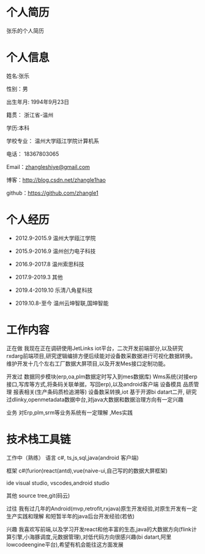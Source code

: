 # 个人简历
张乐的个人简历
# 个人信息
姓名:张乐

性别：男

出生年月: 1994年9月23日

籍贯： 浙江省-温州

学历:本科

学校专业： 温州大学瓯江学院计算机系

电话： 18367803065

Email：zhangleshiye@gmail.com

博客：http://blog.csdn.net/zhangle1hao

github：https://github.com/zhangle1

# 个人经历

* 2012.9-2015.9 温州大学瓯江学院

* 2015.9-2016.9 温州创力电子科技

* 2016.9-2017.8 温州索思科技

* 2017.9-2019.3 其他

* 2019.4-2019.10 乐清八角星科技

* 2019.10.8-至今 温州云坤智联,国坤智能

# 工作内容
正在做
我现在正在调研使用JetLinks iot平台，二次开发前端部分,以及研究rxdarg前端项目,研究逻辑编排方便后续能对设备数采数据进行可视化数据转换。
维护开发十几个左右工厂数据大屏项目,以及开发Mes接口定制功能。

开发过
数据同步模块(erp,oa,plm数据定时写入到mes数据库)
Wms系统(对接erp接口,写库等方式,将条码关联单据，写回erp),以及android客户端
设备模具
品质管理
报表相关(生产条码质检追溯等)
设备数采转换,iot
基于开源bi datart二开,
研究过dlinky,openmetadata数据中台,对java大数据和数据治理方向有一定兴趣

业务
对Erp,plm,srm等业务系统有一定理解 ,Mes实践

# 技术栈工具链
工作中（熟练）
语言
c#, ts,js,sql,java(android 客户端)

框架 
c#(furion)react(antd),vue(naive-ui,自己写的的数据大屏框架)

ide
visual studio, vscodes,android studio

其他
source tree,git(码云)

过往
我有过几年的Android(mvp,retrofit,rxjava)原生开发经验,对原生开发有一定生产实践和理解
和短暂半年的java后台开发经验(若依)

兴趣
我喜欢写前端,以及学习开发react和他丰富的生态,java的大数据方向(flink计算引擎,小海豚调度,元数据管理),对低代码方向很感兴趣(bi datart,阿里lowcodeengine平台),希望有机会能往这方面发展





